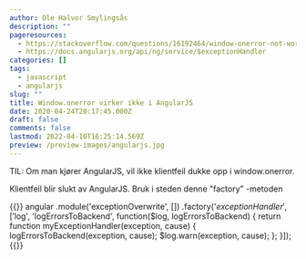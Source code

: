 ```yaml
---
author: Ole Halvor Smylingsås
description: ""
pageresources:
  - https://stackoverflow.com/questions/16192464/window-onerror-not-working-in-chrome/32595040#32595040
  - https://docs.angularjs.org/api/ng/service/$exceptionHandler
categories: []
tags:
  - javascript
  - angularjs
slug: ""
title: Window.onerror virker ikke i AngularJS
date: 2020-04-24T20:17:45.000Z
draft: false
comments: false
lastmod: 2022-04-10T16:25:14.569Z
preview: /preview-images/angularjs.jpg
---
```


TIL: Om man kjører AngularJS, vil ikke klientfeil dukke opp i window.onerror.
<!--more-->

Klientfeil blir slukt av AngularJS. Bruk i steden denne "factory" -metoden

{{<highlight js>}}
angular
    .module('exceptionOverwrite', [])
    .factory('$exceptionHandler', 
                ['$log', 'logErrorsToBackend', 
                function($log, logErrorsToBackend) {
                    return function myExceptionHandler(exception, cause) {
                    logErrorsToBackend(exception, cause);
                    $log.warn(exception, cause);
                };
            }]);
{{</highlight>}}
